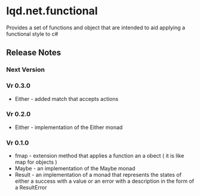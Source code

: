 # lqd.net.functional

Provides a set of functions and object that are intended to aid applying a functional style to c#


## Release Notes

### Next Version 


### Vr 0.3.0

* Either - added match that accepts actions

### Vr 0.2.0 

* Either - implementation of the Either monad

### Vr 0.1.0

* fmap - extension method that applies a function an a obect ( it is like map for objects )
* Maybe - an implementation of the Maybe monad
* Result - an implementation of a monad that represents the states of either a success with a value or an error with a description in the form of a ResultError
